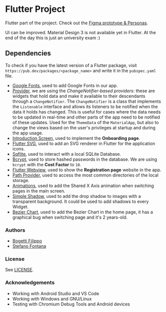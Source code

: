 # Flutter Project

Flutter part of the project. Check out the [Figma prototype & Personas](https://www.figma.com/file/NbkYvV62yff4ysNIDYyIYa/Flutter-Project-App-Prototype?node-id=0%3A1&t=n2tABiv5SbXgIRJn-1).

UI can be improved. Material Design 3 is not available yet in Flutter. At the end of the day this is just an university exam :)

## Dependencies

To check if you have the latest version of a Flutter package, visit `https://pub.dev/packages/<package_name>` and write it in the `pubspec.yaml` file.

- [Google Fonts](https://pub.dev/packages/google_fonts), used to add Google Fonts in our app.
- [Provider](https://pub.dev/packages/provider), we are using the *ChangeNotifier-based providers*: these are widgets that hold data and make it available to their descendants through a `ChangeNotifier`. The `ChangeNotifier` is a class that implements the `Listenable` interface and allows its listeners to be notified when the data it holds has changed. This is useful for cases where the data needs to be updated in real-time and other parts of the app need to be notified of these updates. Used for the `ThemeData` of the `MaterialApp`, but also to change the views based on the user's privileges at startup and during the app usage.
- [Introduction Screen](https://pub.dev/packages/introduction_screen), used to implement the **Onboarding page**.
- [Flutter SVG](https://pub.dev/packages/flutter_svg), used to add an SVG renderer in Flutter for the application icons.
- [Sqflite](https://pub.dev/packages/sqflite), used to interact with a local SQLite Database.
- [Bcrypt](https://pub.dev/packages/bcrypt), used to store hashed passwords in the database. We are using `bcrypt` with the **Cost Factor** to `10`.
- [Flutter Webview](https://pub.dev/packages/webview_flutter), used to show the **Registration page** website in the app.
- [Path Provider](https://pub.dev/packages/path_provider), used to access the most common directories of the local storage.
- [Animations](https://pub.dev/packages/animations), used to add the Shared X Axis animation when switching pages in the main screen.
- [Simple Shadow](https://pub.dev/packages/simple_shadow), used to add the drop shadow to images with a transparent background. It could be used to add shadows to every Widget.
- [Bezier Chart](https://pub.dev/packages/bezier_chart), used to add the Bezier Chart in the home page, it has a graphical bug when switching page and it's 2 years-old.

### Authors

- [Bogetti Filippo](https://bogeee.github.io/)
- [Stefano Fontana](#Authors)

### License

See [LICENSE](./LICENSE.md).

### Acknowledgements

- Working with Android Studio and VS Code
- Working with Windows and GNU/Linux
- Testing with Chromium Debug Tools and Android devices